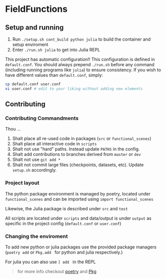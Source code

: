 # FieldFunctions


## Setup and running

1. Run `./setup.sh cont_build python julia` to build the container and setup enviroment
2. Enter `./run.sh julia` to get into Julia REPL

This project has automatic configuration!! This configuration is defined in `default.conf`.
You should always prepend `./run.sh` before any command (including running programs like `julia`) to ensure consistency. 
If you wish to have different values than `default.conf`, simply:

``` sh
cp default.conf user.conf
vi user.conf # edit to your liking without adding new elements
```

## Contributing

### Contributing Commandments

Thou ...
1. Shalt place all re-used code in packages (`src` or `functional_scenes`)
2. Shalt place all interactive code in `scripts`
3. Shalt not use "hard" paths. Instead update `PATHS` in the config.
4. Shalt add contributions to branches derived from `master` or `dev`
4. Shalt not use `git add *`
5. Shalt not commit large files (checkpoints, datasets, etc). Update `setup.sh` accordingly.


### Project layout

The python package environment is managed by poetry, located under `functional_scenes` and can be imported using `import functional_scenes`

Likewise, the Julia package is described under `src` and `test`

All scripts are located under `scripts` and data/output is under `output` as specific in the project config (`default.conf` or `user.conf`)



### Changing the enviroment

To add new python or julia packages use the provided package managers (`poetry add` or `Pkg.add ` for python and julia respectively.)

For julia you can also use `] add ` in the REPL

> for more info checkout [poetry](https://python-poetry.org/docs/cli/) and [Pkg](https://julialang.github.io/Pkg.jl/v1/managing-packages/)
